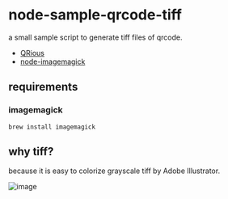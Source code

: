 # node-sample-qrcode-tiff
a small sample script to generate tiff files of qrcode.

- [QRious](https://github.com/neocotic/qrious)
- [node-imagemagick](https://github.com/yourdeveloper/node-imagemagick)

## requirements

### imagemagick

```
brew install imagemagick
```

## why tiff?

because it is easy to colorize grayscale tiff by Adobe Illustrator.

![image](https://cloud.githubusercontent.com/assets/4372047/25093478/6a58e06e-23cd-11e7-8596-bfee4ffefad0.png)

